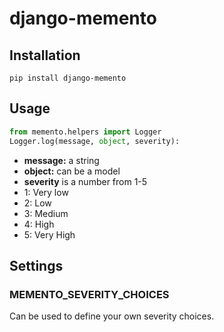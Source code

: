 # django-memento

## Installation
    pip install django-memento

## Usage

```python
from memento.helpers import Logger
Logger.log(message, object, severity):
```

* **message:** a string
* **object:** can be a model
* **severity** is a number from 1-5
 * 1: Very low
 * 2: Low
 * 3: Medium
 * 4: High
 * 5: Very High

## Settings

### MEMENTO_SEVERITY_CHOICES
Can be used to define your own severity choices.
